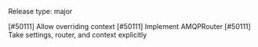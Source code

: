 Release type: major

[#50111] Allow overriding context
[#50111] Implement AMQPRouter
[#50111] Take settings, router, and context explicitly
